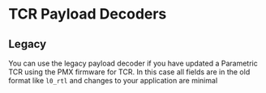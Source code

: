 # TCR Payload Decoders



## Legacy 
You can use the legacy payload decoder if you have updated a Parametric TCR using the PMX firmware for TCR.
In this case all fields are in the old format like ```l0_rtl``` and changes to your application are minimal
